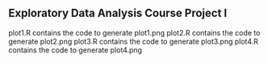 ## Exploratory Data Analysis Course Project I

plot1.R contains the code to generate plot1.png
plot2.R contains the code to generate plot2.png
plot3.R contains the code to generate plot3.png
plot4.R contains the code to generate plot4.png
